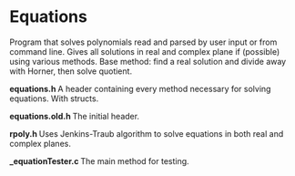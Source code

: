 # Equations
Program that solves polynomials read and parsed by user input or from command line.
Gives all solutions in real and complex plane if (possible) using various methods.
Base method: find a real solution and divide away with Horner, then solve quotient.

<b>equations.h  </b>
A header containing every method necessary for solving equations. With structs.

<b>equations.old.h  </b>
The initial header.

<b>rpoly.h  </b>
Uses Jenkins-Traub algorithm to solve equations in both real and complex planes.

<b>_equationTester.c  </b>
The  main method for testing.
